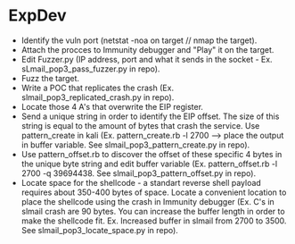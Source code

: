 # ExpDev

* Identify the vuln port (netstat -noa on target // nmap the target).
* Attach the procces to Immunity debugger and "Play" it on the target.
* Edit Fuzzer.py (IP address, port and what it sends in the socket - Ex. sLmail_pop3_pass_fuzzer.py in repo).
* Fuzz the target.
* Write a POC that replicates the crash (Ex. slmail_pop3_replicated_crash.py in repo).
* Locate those 4 A's that overwrite the EIP register.
* Send a unique string in order to identify the EIP offset. The size of this string is equal to the amount of bytes that crash the service. Use pattern_create in kali (Ex. pattern_create.rb -l 2700 --> place the output in buffer variable. See  	slmail_pop3_pattern_create.py in repo).
* Use pattern_offset.rb to discover the offset of these specific 4 bytes in the unique byte string and edit buffer variable (Ex. pattern_offset.rb -l 2700 -q 39694438. See slmail_pop3_pattern_offset.py
in repo).
* Locate space for the shellcode - a standart reverse shell payload requires about 350-400 bytes of space. Locate a convenient location to place the shellcode using the crash in Immunity debugger (Ex. C's in slmail crash are 90 bytes. You can increase the buffer length in order to make the shellcode fit. Ex. Increased buffer in slmail from 2700 to 3500. See slmail_pop3_locate_space.py in repo).
